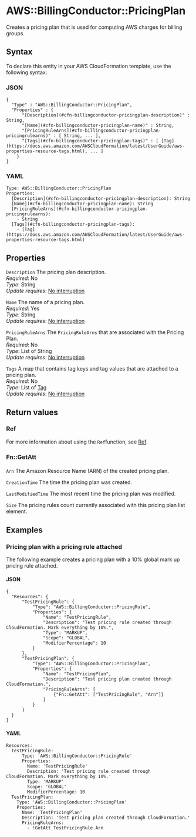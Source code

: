# AWS::BillingConductor::PricingPlan<a name="aws-resource-billingconductor-pricingplan"></a>

Creates a pricing plan that is used for computing AWS charges for billing groups\. 

## Syntax<a name="aws-resource-billingconductor-pricingplan-syntax"></a>

To declare this entity in your AWS CloudFormation template, use the following syntax:

### JSON<a name="aws-resource-billingconductor-pricingplan-syntax.json"></a>

```
{
  "Type" : "AWS::BillingConductor::PricingPlan",
  "Properties" : {
      "[Description](#cfn-billingconductor-pricingplan-description)" : String,
      "[Name](#cfn-billingconductor-pricingplan-name)" : String,
      "[PricingRuleArns](#cfn-billingconductor-pricingplan-pricingrulearns)" : [ String, ... ],
      "[Tags](#cfn-billingconductor-pricingplan-tags)" : [ [Tag](https://docs.aws.amazon.com/AWSCloudFormation/latest/UserGuide/aws-properties-resource-tags.html), ... ]
    }
}
```

### YAML<a name="aws-resource-billingconductor-pricingplan-syntax.yaml"></a>

```
Type: AWS::BillingConductor::PricingPlan
Properties: 
  [Description](#cfn-billingconductor-pricingplan-description): String
  [Name](#cfn-billingconductor-pricingplan-name): String
  [PricingRuleArns](#cfn-billingconductor-pricingplan-pricingrulearns): 
    - String
  [Tags](#cfn-billingconductor-pricingplan-tags): 
    - [Tag](https://docs.aws.amazon.com/AWSCloudFormation/latest/UserGuide/aws-properties-resource-tags.html)
```

## Properties<a name="aws-resource-billingconductor-pricingplan-properties"></a>

`Description`  <a name="cfn-billingconductor-pricingplan-description"></a>
The pricing plan description\.   
*Required*: No  
*Type*: String  
*Update requires*: [No interruption](https://docs.aws.amazon.com/AWSCloudFormation/latest/UserGuide/using-cfn-updating-stacks-update-behaviors.html#update-no-interrupt)

`Name`  <a name="cfn-billingconductor-pricingplan-name"></a>
The name of a pricing plan\.   
*Required*: Yes  
*Type*: String  
*Update requires*: [No interruption](https://docs.aws.amazon.com/AWSCloudFormation/latest/UserGuide/using-cfn-updating-stacks-update-behaviors.html#update-no-interrupt)

`PricingRuleArns`  <a name="cfn-billingconductor-pricingplan-pricingrulearns"></a>
 The `PricingRuleArns` that are associated with the Pricing Plan\.   
*Required*: No  
*Type*: List of String  
*Update requires*: [No interruption](https://docs.aws.amazon.com/AWSCloudFormation/latest/UserGuide/using-cfn-updating-stacks-update-behaviors.html#update-no-interrupt)

`Tags`  <a name="cfn-billingconductor-pricingplan-tags"></a>
A map that contains tag keys and tag values that are attached to a pricing plan\.  
*Required*: No  
*Type*: List of [Tag](https://docs.aws.amazon.com/AWSCloudFormation/latest/UserGuide/aws-properties-resource-tags.html)  
*Update requires*: [No interruption](https://docs.aws.amazon.com/AWSCloudFormation/latest/UserGuide/using-cfn-updating-stacks-update-behaviors.html#update-no-interrupt)

## Return values<a name="aws-resource-billingconductor-pricingplan-return-values"></a>

### Ref<a name="aws-resource-billingconductor-pricingplan-return-values-ref"></a>

For more information about using the `Ref`function, see [Ref](https://docs.aws.amazon.com/AWSCloudFormation/latest/UserGuide/intrinsic-function-reference-ref.html)\.

### Fn::GetAtt<a name="aws-resource-billingconductor-pricingplan-return-values-fn--getatt"></a>

#### <a name="aws-resource-billingconductor-pricingplan-return-values-fn--getatt-fn--getatt"></a>

`Arn`  <a name="Arn-fn::getatt"></a>
The Amazon Resource Name \(ARN\) of the created pricing plan\.

`CreationTime`  <a name="CreationTime-fn::getatt"></a>
 The time the pricing plan was created\. 

`LastModifiedTime`  <a name="LastModifiedTime-fn::getatt"></a>
 The most recent time the pricing plan was modified\. 

`Size`  <a name="Size-fn::getatt"></a>
 The pricing rules count currently associated with this pricing plan list element\. 

## Examples<a name="aws-resource-billingconductor-pricingplan--examples"></a>



### Pricing plan with a pricing rule attached<a name="aws-resource-billingconductor-pricingplan--examples--Pricing_plan_with_a_pricing_rule_attached"></a>

The following example creates a pricing plan with a 10% global mark up pricing rule attached\.

#### JSON<a name="aws-resource-billingconductor-pricingplan--examples--Pricing_plan_with_a_pricing_rule_attached--json"></a>

```
{
  "Resources": {
      "TestPricingRule": {
          "Type": "AWS::BillingConductor::PricingRule",
          "Properties": {
              "Name": "TestPricingRule",
              "Description": "Test pricing rule created through CloudFormation. Mark everything by 10%.",
              "Type": "MARKUP",
              "Scope": "GLOBAL",
              "ModifierPercentage": 10
          }
      },
      "TestPricingPlan": {
          "Type": "AWS::BillingConductor::PricingPlan",
          "Properties": {
              "Name": "TestPricingPlan",
              "Description": "Test pricing plan created through CloudFormation.",
              "PricingRuleArns": [
                  {"Fn::GetAtt": ["TestPricingRule", "Arn"]}
              ]
          }
      }
  }
}
```

#### YAML<a name="aws-resource-billingconductor-pricingplan--examples--Pricing_plan_with_a_pricing_rule_attached--yaml"></a>

```
Resources:
  TestPricingRule:
      Type: 'AWS::BillingConductor::PricingRule'
      Properties:
        Name: 'TestPricingRule'
        Description: 'Test pricing rule created through CloudFormation. Mark everything by 10%.'
        Type: 'MARKUP'
        Scope: 'GLOBAL'
        ModifierPercentage: 10
  TestPricingPlan:
    Type: 'AWS::BillingConductor::PricingPlan'
    Properties:
      Name: 'TestPricingPlan'
      Description: 'Test pricing plan created through CloudFormation.'
      PricingRuleArns:
        - !GetAtt TestPricingRule.Arn
```